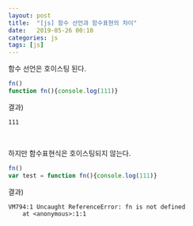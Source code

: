 ```yaml
---
layout: post
title:  "[js] 함수 선언과 함수표현의 차이"
date:   2019-05-26 00:10
categories: js
tags: [js]
---
```


함수 선언은 호이스팅 된다.
```javascript
fn()
function fn(){console.log(111)}
```

결과)
```
111
```

<br>

하지만 함수표현식은 호이스팅되지 않는다.
```javascript
fn()
var test = function fn(){console.log(111)}
```

결과)
```
VM794:1 Uncaught ReferenceError: fn is not defined
    at <anonymous>:1:1
```